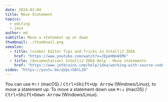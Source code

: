 ```yaml
---
date: 2024-03-04
title: Move Statement
topics:
  - editing
  - java
author: md
subtitle: Move a statement up or down
thumbnail: ./thumbnail.png
seealso:
  - title: (video) Editor Tips and Tricks in IntelliJ IDEA
    href: "https://www.youtube.com/watch?v=JEpeHNsWIMk"
  - title: (documentation) IntelliJ IDEA Help - Move statements
    href: "https://www.jetbrains.com/help/idea/working-with-source-code.html#move-statements"
video: "https://youtu.be/qVpLrGDtL20"
---
```


You can use <kbd>⌘⇧↑</kbd> (macOS) / <kbd>Ctrl+Shift+Up Arrow</kbd> (Windows/Linux), to move a statement up.
To move a statement down use <kbd>⌘⇧↓</kbd> (macOS) / <kbd>Ctrl+Shift+Down Arrow</kbd> (Windows/Linux).
